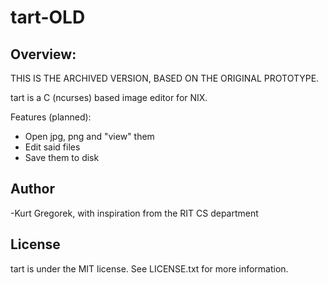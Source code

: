 tart-OLD
============

Overview:
----------

THIS IS THE ARCHIVED VERSION, BASED ON THE ORIGINAL PROTOTYPE.

tart is a C (ncurses) based image editor for NIX. 

Features (planned):
- Open jpg, png and "view" them
- Edit said files
- Save them to disk

Author
-------

-Kurt Gregorek, with inspiration from the RIT CS department 

License
-----------
tart is under the MIT license.
See LICENSE.txt for more information.
